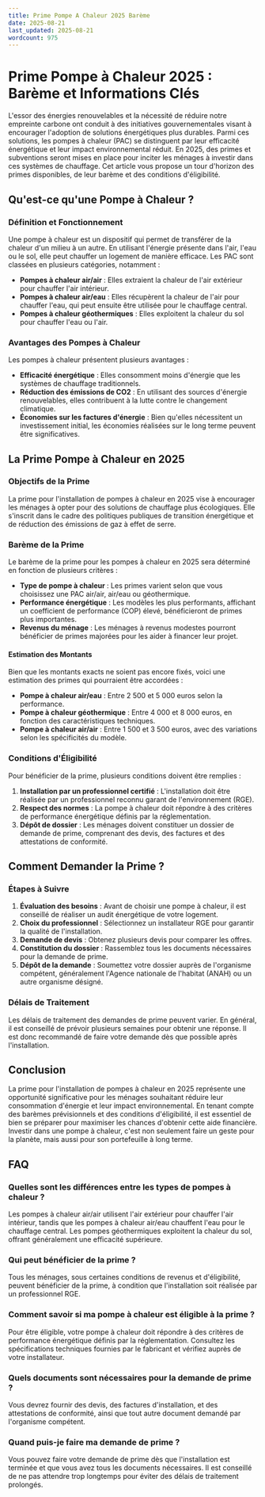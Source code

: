 ```yaml
---
title: Prime Pompe A Chaleur 2025 Barème
date: 2025-08-21
last_updated: 2025-08-21
wordcount: 975
---
```


# Prime Pompe à Chaleur 2025 : Barème et Informations Clés

L'essor des énergies renouvelables et la nécessité de réduire notre empreinte carbone ont conduit à des initiatives gouvernementales visant à encourager l'adoption de solutions énergétiques plus durables. Parmi ces solutions, les pompes à chaleur (PAC) se distinguent par leur efficacité énergétique et leur impact environnemental réduit. En 2025, des primes et subventions seront mises en place pour inciter les ménages à investir dans ces systèmes de chauffage. Cet article vous propose un tour d'horizon des primes disponibles, de leur barème et des conditions d'éligibilité.

## Qu'est-ce qu'une Pompe à Chaleur ?

### Définition et Fonctionnement

Une pompe à chaleur est un dispositif qui permet de transférer de la chaleur d'un milieu à un autre. En utilisant l'énergie présente dans l'air, l'eau ou le sol, elle peut chauffer un logement de manière efficace. Les PAC sont classées en plusieurs catégories, notamment :

- **Pompes à chaleur air/air** : Elles extraient la chaleur de l'air extérieur pour chauffer l'air intérieur.
- **Pompes à chaleur air/eau** : Elles récupèrent la chaleur de l'air pour chauffer l'eau, qui peut ensuite être utilisée pour le chauffage central.
- **Pompes à chaleur géothermiques** : Elles exploitent la chaleur du sol pour chauffer l'eau ou l'air.

### Avantages des Pompes à Chaleur

Les pompes à chaleur présentent plusieurs avantages :

- **Efficacité énergétique** : Elles consomment moins d'énergie que les systèmes de chauffage traditionnels.
- **Réduction des émissions de CO2** : En utilisant des sources d'énergie renouvelables, elles contribuent à la lutte contre le changement climatique.
- **Économies sur les factures d'énergie** : Bien qu'elles nécessitent un investissement initial, les économies réalisées sur le long terme peuvent être significatives.

## La Prime Pompe à Chaleur en 2025

### Objectifs de la Prime

La prime pour l'installation de pompes à chaleur en 2025 vise à encourager les ménages à opter pour des solutions de chauffage plus écologiques. Elle s'inscrit dans le cadre des politiques publiques de transition énergétique et de réduction des émissions de gaz à effet de serre.

### Barème de la Prime

Le barème de la prime pour les pompes à chaleur en 2025 sera déterminé en fonction de plusieurs critères :

- **Type de pompe à chaleur** : Les primes varient selon que vous choisissez une PAC air/air, air/eau ou géothermique.
- **Performance énergétique** : Les modèles les plus performants, affichant un coefficient de performance (COP) élevé, bénéficieront de primes plus importantes.
- **Revenus du ménage** : Les ménages à revenus modestes pourront bénéficier de primes majorées pour les aider à financer leur projet.

#### Estimation des Montants

Bien que les montants exacts ne soient pas encore fixés, voici une estimation des primes qui pourraient être accordées :

- **Pompe à chaleur air/eau** : Entre 2 500 et 5 000 euros selon la performance.
- **Pompe à chaleur géothermique** : Entre 4 000 et 8 000 euros, en fonction des caractéristiques techniques.
- **Pompe à chaleur air/air** : Entre 1 500 et 3 500 euros, avec des variations selon les spécificités du modèle.

### Conditions d'Éligibilité

Pour bénéficier de la prime, plusieurs conditions doivent être remplies :

1. **Installation par un professionnel certifié** : L'installation doit être réalisée par un professionnel reconnu garant de l'environnement (RGE).
2. **Respect des normes** : La pompe à chaleur doit répondre à des critères de performance énergétique définis par la réglementation.
3. **Dépôt de dossier** : Les ménages doivent constituer un dossier de demande de prime, comprenant des devis, des factures et des attestations de conformité.

## Comment Demander la Prime ?

### Étapes à Suivre

1. **Évaluation des besoins** : Avant de choisir une pompe à chaleur, il est conseillé de réaliser un audit énergétique de votre logement.
2. **Choix du professionnel** : Sélectionnez un installateur RGE pour garantir la qualité de l'installation.
3. **Demande de devis** : Obtenez plusieurs devis pour comparer les offres.
4. **Constitution du dossier** : Rassemblez tous les documents nécessaires pour la demande de prime.
5. **Dépôt de la demande** : Soumettez votre dossier auprès de l'organisme compétent, généralement l'Agence nationale de l'habitat (ANAH) ou un autre organisme désigné.

### Délais de Traitement

Les délais de traitement des demandes de prime peuvent varier. En général, il est conseillé de prévoir plusieurs semaines pour obtenir une réponse. Il est donc recommandé de faire votre demande dès que possible après l'installation.

## Conclusion

La prime pour l'installation de pompes à chaleur en 2025 représente une opportunité significative pour les ménages souhaitant réduire leur consommation d'énergie et leur impact environnemental. En tenant compte des barèmes prévisionnels et des conditions d'éligibilité, il est essentiel de bien se préparer pour maximiser les chances d'obtenir cette aide financière. Investir dans une pompe à chaleur, c'est non seulement faire un geste pour la planète, mais aussi pour son portefeuille à long terme.

## FAQ

### Quelles sont les différences entre les types de pompes à chaleur ?

Les pompes à chaleur air/air utilisent l'air extérieur pour chauffer l'air intérieur, tandis que les pompes à chaleur air/eau chauffent l'eau pour le chauffage central. Les pompes géothermiques exploitent la chaleur du sol, offrant généralement une efficacité supérieure.

### Qui peut bénéficier de la prime ?

Tous les ménages, sous certaines conditions de revenus et d'éligibilité, peuvent bénéficier de la prime, à condition que l'installation soit réalisée par un professionnel RGE.

### Comment savoir si ma pompe à chaleur est éligible à la prime ?

Pour être éligible, votre pompe à chaleur doit répondre à des critères de performance énergétique définis par la réglementation. Consultez les spécifications techniques fournies par le fabricant et vérifiez auprès de votre installateur.

### Quels documents sont nécessaires pour la demande de prime ?

Vous devrez fournir des devis, des factures d'installation, et des attestations de conformité, ainsi que tout autre document demandé par l'organisme compétent.

### Quand puis-je faire ma demande de prime ?

Vous pouvez faire votre demande de prime dès que l'installation est terminée et que vous avez tous les documents nécessaires. Il est conseillé de ne pas attendre trop longtemps pour éviter des délais de traitement prolongés.